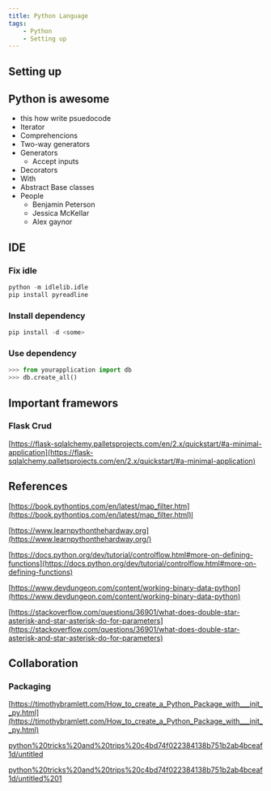 ```yaml
---
title: Python Language
tags:
    - Python
    - Setting up
---
```

## Setting up


## Python is awesome

- this how write psuedocode
- Iterator
- Comprehencions
- Two-way generators
- Generators
    - Accept inputs
- Decorators
- With
- Abstract Base classes
- People
    - Benjamin Peterson
    - Jessica McKellar
    - Alex gaynor


## IDE

### Fix idle 

```python
python -m idlelib.idle
pip install pyreadline
```

### Install dependency 
```python
pip install -d <some>
```
### Use dependency

```python
>>> from yourapplication import db
>>> db.create_all()
```




## Important framewors

### Flask Crud

[https://flask-sqlalchemy.palletsprojects.com/en/2.x/quickstart/#a-minimal-application](https://flask-sqlalchemy.palletsprojects.com/en/2.x/quickstart/#a-minimal-application)




## References

[https://book.pythontips.com/en/latest/map_filter.htm](https://book.pythontips.com/en/latest/map_filter.html)l

[https://www.learnpythonthehardway.org](https://www.learnpythonthehardway.org/)

[https://docs.python.org/dev/tutorial/controlflow.html#more-on-defining-functions](https://docs.python.org/dev/tutorial/controlflow.html#more-on-defining-functions)

[https://www.devdungeon.com/content/working-binary-data-python](https://www.devdungeon.com/content/working-binary-data-python)

[https://stackoverflow.com/questions/36901/what-does-double-star-asterisk-and-star-asterisk-do-for-parameters](https://stackoverflow.com/questions/36901/what-does-double-star-asterisk-and-star-asterisk-do-for-parameters)

## Collaboration

### Packaging

[https://timothybramlett.com/How_to_create_a_Python_Package_with___init__py.html](https://timothybramlett.com/How_to_create_a_Python_Package_with___init__py.html)

[python%20tricks%20and%20trips%20c4bd74f022384138b751b2ab4bceaf1d/untitled](python%20tricks%20and%20trips%20c4bd74f022384138b751b2ab4bceaf1d/untitled)

[python%20tricks%20and%20trips%20c4bd74f022384138b751b2ab4bceaf1d/untitled%201](python%20tricks%20and%20trips%20c4bd74f022384138b751b2ab4bceaf1d/untitled%201)